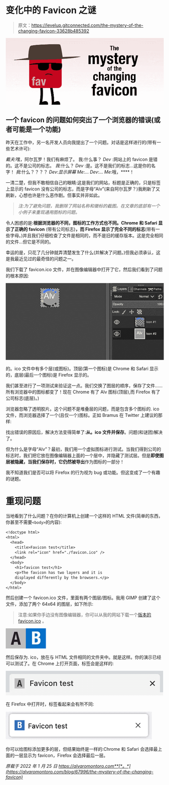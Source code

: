 # 变化中的 Favicon 之谜

> 原文：<https://levelup.gitconnected.com/the-mystery-of-the-changing-favicon-33628b485392>

![](img/22f88c28b2cdfa5b72d6d3e78a3d0c95.png)

## 一个 favicon 的问题如何突出了一个浏览器的错误(或者可能是一个功能)

昨天在工作中，另一名开发人员向我提出了一个问题。对话是这样进行的(带有一些艺术许可):

*戴夫*:嘿，阿尔瓦罗！我们有麻烦了。
我:什么事？
*Dev* :网站上的 favicon 是错的。这不是公司的标志。
*我*:什么？
*Dev* :是。这不是我们的标志…这是你的名字！
*我*:什么？？？？
*Dev*:*显示屏幕*
*Me*:…
*Dev*:…
*Me*:哦，****！

一清二楚，但我不敢相信自己的眼睛:这是我们的网站，标题是正确的，只是标签上显示的 favicon 没有公司的标志，而是字母“Alv”(来自阿尔瓦罗？)我刷新了又刷新，心想也许是什么恶作剧。但事实并非如此。

> *注:为了避免问题，我删除了网站名称和徽标的截图。在文章的底部有一个小例子来重现通用图标的问题。*

令人困惑的是:**根据浏览器的不同，图标的工作方式也不同。Chrome 和 Safari 显示了正确的 favicon** (带有公司标志)**，而 Firefox 显示了完全不同的标志**(带有一些字母。)并且我们仔细检查了文件是相同的，而不是旧的缓存版本。这是完全相同的文件…但它是不同的。

幸运的是，只花了几分钟就弄清楚发生了什么(并解决了问题。)但我必须承认，这是我最近见过的最奇怪的问题之一。

我们下载了 favicon.ico 文件，并在图像编辑器中打开了它，然后我们看到了问题的根本原因:

![](img/b47367f6df9ceb2a736902ada068d2c3.png)

的。ico 文件中有多个层(或图标)。顶层(第一个图标)是 Chrome 和 Safari 显示的，底层(最后一个图标)是 Firefox 显示的。

我们甚至进行了一项测试来验证这一点。我们交换了图层的顺序，保存了文件……所有浏览器中的图标都变了！现在 Chrome 有了 Alv 图标(顶层),而 Firefox 有了公司标志(底层)。)

浏览器忽略了透明胶片。这个问题不是堆叠层的问题，而是包含多个图标的. ico 文件，而浏览器选择了一个(且仅一个)图标。正如 Bramus 在 Twitter 上建议的那样:

找出错误的原因后，解决方法变得简单了:**从。ico 文件并保存**。问题(和谜团)解决了。

但为什么是字母“Alv”？最初，我们用一个虚拟图标进行测试。当我们得到公司的标志时，我们把它放在图像编辑器上面的一个层中，并隐藏了测试层。但是**即使图层被隐藏，当我们保存时，它仍然被导出**作为图标的一部分！

我不知道我们是否可以将 Firefox 的行为视为 bug 或功能。但这变成了一个有趣的谜题。

# 重现问题

当地看到了什么问题？在你的计算机上创建一个这样的 HTML 文件(简单的东西，你甚至不需要`<body>`的内容):

```
<!doctype html>
<html>
  <head>
    <title>Favicon test</title>
    <link rel="icon" href="./favicon.ico" />
  </head>
  <body>
    <h1>favicon test</h1>
    <p>The favicon has two layers and it is 
    displayed differently by the browsers.</p>
  </body>
</html>
```

然后创建一个 favicon.ico 文件，里面有两个图层/图标。我用 GIMP 创建了这个文件，添加了两个 64x64 的图层，如下所示:

> 注意:如果你手边没有图像编辑器，你可以从我的网站下载一个[版本的 favicon.ico](https://alvaromontoro.com/images/blog/favicon.ico) 。

![](img/4a2586831b650ddf7b803c9591c069b1.png)![](img/66d5888a35fdaeef8fd2c477b9aea35c.png)

然后保存为. ico，放在与 HTML 文件相同的文件夹中。就是这样。你的演示已经可以测试了。在 Chrome 上打开页面，标签会是这样的:

![](img/57ef3a54ebc93d5493d6cc17f5b61cc6.png)

在 Firefox 中打开时，标签看起来会有所不同:

![](img/7748f4c80d8b5b4b2fc270fe6fa3af9c.png)

你可以给图标添加更多的层，但结果始终是一样的:Chrome 和 Safari 会选择最上面的一层显示为 favicon，Firefox 会选择最后一层。

*原载于 2022 年 1 月 25 日 https://alvaromontoro.com**[*。*](https://alvaromontoro.com/blog/67996/the-mystery-of-the-changing-favicon)*